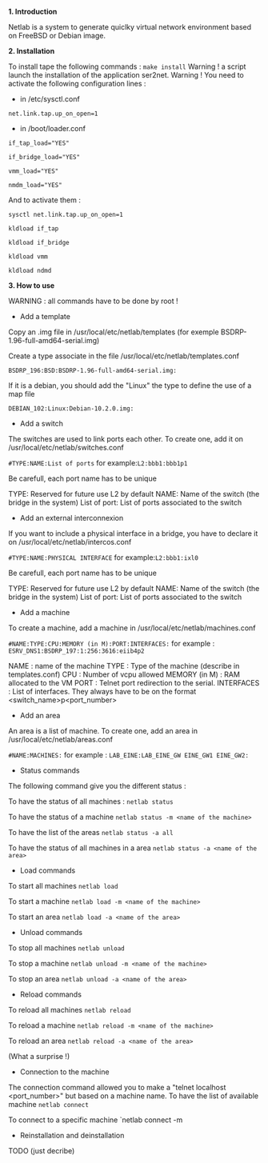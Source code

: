 **1. Introduction**

Netlab is a system to generate quiclky virtual network environment based on FreeBSD or Debian image.

**2. Installation**

To install tape the following commands :
`make install`
Warning ! a script launch the installation of the application ser2net.
Warning ! You need to activate the following configuration lines :
- in /etc/sysctl.conf

`net.link.tap.up_on_open=1`
- in /boot/loader.conf

`if_tap_load="YES"`

`if_bridge_load="YES"`

`vmm_load="YES"`

`nmdm_load="YES"`


And to activate them :

`sysctl net.link.tap.up_on_open=1`

`kldload if_tap`

`kldload if_bridge`

`kldload vmm`

`kldload ndmd`

**3. How to use**

WARNING : all commands have to be done by root !

*  Add a template

Copy an .img file in /usr/local/etc/netlab/templates (for exemple BSDRP-1.96-full-amd64-serial.img)

Create a type associate in the file /usr/local/etc/netlab/templates.conf

`BSDRP_196:BSD:BSDRP-1.96-full-amd64-serial.img:`

If it is a debian, you should add the "Linux" the type to define the use of a map file

`DEBIAN_102:Linux:Debian-10.2.0.img:`

*  Add a switch

The switches are used to link ports each other. To create one, add it on  /usr/local/etc/netlab/switches.conf

`#TYPE:NAME:List of ports`
for example:`L2:bbb1:bbb1p1`

Be carefull, each port name has to be unique

TYPE: Reserved for future use L2 by default
NAME: Name of the switch (the bridge in the system)
List of port: List of ports associated to the switch

*  Add an external interconnexion

If you want to include a physical interface in a bridge, you have to declare it on  /usr/local/etc/netlab/intercos.conf

`#TYPE:NAME:PHYSICAL INTERFACE`
for example:`L2:bbb1:ixl0`

Be carefull, each port name has to be unique

TYPE: Reserved for future use L2 by default
NAME: Name of the switch (the bridge in the system)
List of port: List of ports associated to the switch

*  Add a machine

To create a machine, add a machine in /usr/local/etc/netlab/machines.conf

`#NAME:TYPE:CPU:MEMORY (in M):PORT:INTERFACES:`
for example : `ESRV_DNS1:BSDRP_197:1:256:3616:eiib4p2`

NAME : name of the machine
TYPE : Type of the machine (describe in templates.conf)
CPU : Number of vcpu allowed
MEMORY (in M) : RAM allocated to the VM
PORT : Telnet port redirection to the serial.
INTERFACES : List of interfaces. They always have to be on the format <switch_name>p<port_number>

* Add an area

An area is a list of machine. To create one, add an area in /usr/local/etc/netlab/areas.conf

`#NAME:MACHINES:`
for example : `LAB_EINE:LAB_EINE_GW EINE_GW1 EINE_GW2:` 

* Status commands

The following command give you the different status :

To have the status of all machines :
`netlab status`

To have the status of a machine
`netlab status -m <name of the machine>`

To have the list of the areas
`netlab status -a all`

To have the status of all machines in a area
`netlab status -a <name of the area>`

* Load commands

To start all machines 
`netlab load`

To start a machine
`netlab load -m <name of the machine>`

To start an area
`netlab load -a <name of the area>`

* Unload commands

To stop all machines 
`netlab unload`

To stop a machine
`netlab unload -m <name of the machine>`

To stop an area
`netlab unload -a <name of the area>`

* Reload commands

To reload all machines 
`netlab reload`

To reload a machine
`netlab reload -m <name of the machine>`

To reload an area
`netlab reload -a <name of the area>`

(What a surprise !)

*  Connection to the machine

The connection command allowed you to make a "telnet localhost <port_number>" but based on a machine name.
To have the list of available machine 
`netlab connect`

To connect to a specific machine
`netlab connect -m <name of the machine>

* Reinstallation and deinstallation  

TODO (just decribe)
